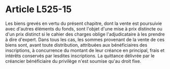 # Article L525-15

Les biens grevés en vertu du présent chapitre, dont la vente est poursuivie avec d'autres éléments du fonds, sont l'objet d'une mise à prix distincte ou d'un prix distinct si le cahier des charges oblige l'adjudicataire à les prendre à dire d'expert.   Dans tous les cas, les sommes provenant de la vente de ces biens sont, avant toute distribution, attribuées aux bénéficiaires des inscriptions, à concurrence du montant de leur créance en principal, frais et intérêts conservés par lesdites inscriptions.   La quittance délivrée par le créancier bénéficiaire du privilège n'est soumise qu'au droit fixe.